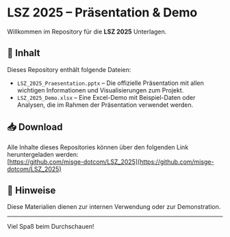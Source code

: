 # LSZ 2025 – Präsentation & Demo

Willkommen im Repository für die **LSZ 2025** Unterlagen.

## 📄 Inhalt

Dieses Repository enthält folgende Dateien:

- `LSZ_2025_Praesentation.pptx` – Die offizielle Präsentation mit allen wichtigen Informationen und Visualisierungen zum Projekt.
- `LSZ_2025_Demo.xlsx` – Eine Excel-Demo mit Beispiel-Daten oder Analysen, die im Rahmen der Präsentation verwendet werden.

## 📥 Download

Alle Inhalte dieses Repositories können über den folgenden Link heruntergeladen werden:  
[https://github.com/misge-dotcom/LSZ_2025](https://github.com/misge-dotcom/LSZ_2025)

## 📝 Hinweise

Diese Materialien dienen zur internen Verwendung oder zur Demonstration.

---

Viel Spaß beim Durchschauen!
